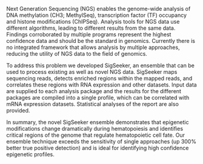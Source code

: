Next Generation Sequencing (NGS) enables the genome-wide analysis of DNA methylation (CH3; MethylSeq), transcription factor (TF) occupancy and histone modifications (ChIPSeq). Analysis tools for NGS data use different algorithms, leading to different results from the same data. Findings corroborated by multiple programs represent the highest confidence data and should be the standard in genomics. Currently there is no integrated framework that allows analysis by multiple approaches, reducing the utility of NGS data to the field of genomics.

To address this problem we developed SigSeeker, an ensemble that can be used to process existing as well as novel NGS data. SigSeeker maps sequencing reads, detects enriched regions within the mapped reads, and correlates these regions with RNA expression and other datasets. Input data are supplied to each analysis package and the results for the different packages are compiled into a single profile, which can be correlated with mRNA expression datasets. Statistical analyses of the report are also provided.

In summary, the novel SigSeeker ensemble demonstrates that epigenetic modifications change dramatically during hematopoiesis and identifies critical regions of the genome that regulate hematopoietic cell fate. Our ensemble technique exceeds the sensitivity of single approaches (up 300% better true positive detection) and is ideal for identifying high confidence epigenetic profiles.